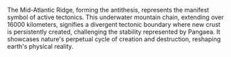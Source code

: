 
The Mid-Atlantic Ridge, forming the antithesis, represents the manifest symbol of active tectonics. This underwater mountain chain, extending over 16000 kilometers, signifies a divergent tectonic boundary where new crust is persistently created, challenging the stability represented by Pangaea. It showcases nature's perpetual cycle of creation and destruction, reshaping earth's physical reality.

